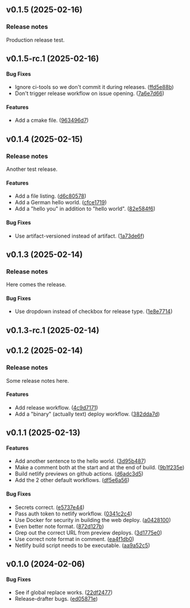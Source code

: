 <a name="v0.1.5"></a>

## v0.1.5 (2025-02-16)

### Release notes

Production release test.

<a name="v0.1.5-rc.1"></a>

## v0.1.5-rc.1 (2025-02-16)
#### Bug Fixes

- Ignore ci-tools so we don't commit it during releases. ([ffd5e88b](https://github.com/TokTok/experimental/commit/ffd5e88bb79022bd9af79348522f82811263101c))
- Don't trigger release workflow on issue opening. ([7a6e7d66](https://github.com/TokTok/experimental/commit/7a6e7d66ca5551f2440389a55b186ca33e49285f))

#### Features

- Add a cmake file. ([963496d7](https://github.com/TokTok/experimental/commit/963496d75878af06affd6578577277b4a6e534ed))

<a name="v0.1.4"></a>

## v0.1.4 (2025-02-15)

### Release notes

Another test release.

#### Features

- Add a file listing. ([d6c80578](https://github.com/TokTok/experimental/commit/d6c80578bc5b28c70ef21f6eb7c7ce02a35d542b))
- Add a German hello world. ([cfce1719](https://github.com/TokTok/experimental/commit/cfce1719649d5c7fa9372ad54f31e008e1f8863f))
- Add a "hello you" in addition to "hello world". ([82e584f6](https://github.com/TokTok/experimental/commit/82e584f63ec47a3c74c7ce660d65bb64a9db8ae6))

#### Bug Fixes

- Use artifact-versioned instead of artifact. ([1a73de6f](https://github.com/TokTok/experimental/commit/1a73de6fbc68f3eafc9596377846fb68a5dc432d))

<a name="v0.1.3"></a>

## v0.1.3 (2025-02-14)

### Release notes

Here comes the release.

#### Bug Fixes

- Use dropdown instead of checkbox for release type. ([1e8e7714](https://github.com/TokTok/experimental/commit/1e8e7714394fe492776f00ff876fdd8f9b9c2d98))

<a name="v0.1.3-rc.1"></a>

## v0.1.3-rc.1 (2025-02-14)

<a name="v0.1.2"></a>

## v0.1.2 (2025-02-14)

### Release notes

Some release notes here.

#### Features

- Add release workflow. ([4c9d7171](https://github.com/TokTok/experimental/commit/4c9d71719ebe21b93a37e836427cdeb6814c8f11))
- Add a "binary" (actually text) deploy workflow. ([382dda7d](https://github.com/TokTok/experimental/commit/382dda7d928cb8feb8100eb11eaa71258a3a7358))

<a name="v0.1.1"></a>

## v0.1.1 (2025-02-13)

#### Features

- Add another sentence to the hello world. ([3d95b487](https://github.com/TokTok/experimental/commit/3d95b487d32b556c709c2e7e37987ae1cb3410e6))
- Make a comment both at the start and at the end of build. ([9b1f235e](https://github.com/TokTok/experimental/commit/9b1f235ec8510a58a28c4e1cf94400d394f3906e))
- Build netlify previews on github actions. ([d6adc3d5](https://github.com/TokTok/experimental/commit/d6adc3d5abedbef41c1e4bed248d6ef7810daf8a))
- Add the 2 other default workflows. ([df5e6a56](https://github.com/TokTok/experimental/commit/df5e6a5693c93bddd76c404916f5e0bac362aee4))

#### Bug Fixes

- Secrets correct. ([e5737e44](https://github.com/TokTok/experimental/commit/e5737e44bd1a9e56cb719ec3a38ff4f319a0574e))
- Pass auth token to netlify workflow. ([0341c2c4](https://github.com/TokTok/experimental/commit/0341c2c4f256f00d60fdcdc27efe16374d8f3ba2))
- Use Docker for security in building the web deploy. ([a0428100](https://github.com/TokTok/experimental/commit/a0428100d8890f23f3cb3435bb5cb989f56d35a3))
- Even better note format. ([872d127b](https://github.com/TokTok/experimental/commit/872d127b125a404976e8c5c7d04473ea53f3f32e))
- Grep out the correct URL from preview deploys. ([3d1775e0](https://github.com/TokTok/experimental/commit/3d1775e03e1e3b4a7867bdd0b96bdbd48c827256))
- Use correct note format in comment. ([ea4f1db0](https://github.com/TokTok/experimental/commit/ea4f1db074f75a8f54182bf3ee9097d65f5f268e))
- Netlify build script needs to be executable. ([aa9a52c5](https://github.com/TokTok/experimental/commit/aa9a52c527be9db84cf50d727e851eae739e1562))

<a name="v0.1.0"></a>

## v0.1.0 (2024-02-06)

#### Bug Fixes

- See if global replace works. ([22df2477](https://github.com/TokTok/experimental/commit/22df2477e27350c89660056a75e4289531df9390))
- Release-drafter bugs. ([ed05871e](https://github.com/TokTok/experimental/commit/ed05871e5639a17048f76ad2dfd27a4eded57317))
